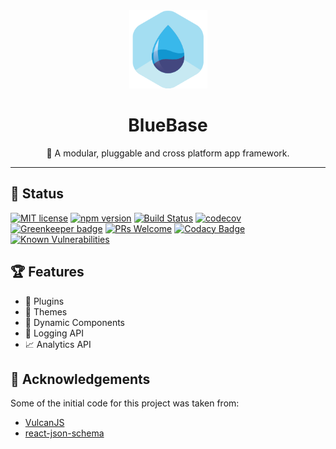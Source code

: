 <div align="center">
	<img width=125 height=125 src="assets/common/logo.png">
  <h1>
		BlueBase
	</h1>
  <p>🚀 A modular, pluggable and cross platform app framework.</p>
</div>

<hr />



## 🎊 Status

[![MIT license](https://img.shields.io/badge/license-MIT-brightgreen.svg)](http://opensource.org/licenses/MIT)
[![npm version](https://img.shields.io/npm/v/@bluebase/core.svg?style=flat)](https://npmjs.org/package/@bluebase/core "View this project on npm")
[![Build Status](https://travis-ci.org/BlueBaseJS/core.svg?branch=master)](https://travis-ci.org/BlueBaseJS/core)
[![codecov](https://codecov.io/gh/BlueBaseJS/core/branch/master/graph/badge.svg)](https://codecov.io/gh/BlueBaseJS/core)
[![Greenkeeper badge](https://badges.greenkeeper.io/BlueBaseJS/core.svg)](https://greenkeeper.io/) [![PRs Welcome](https://img.shields.io/badge/PRs-welcome-brightgreen.svg)](https://github.com/BlueBaseJS/core/blob/master/CONTRIBUTING.md)
[![Codacy Badge](https://api.codacy.com/project/badge/Grade/8bc20a702f6d499eaedbee89b52fc78b)](https://app.codacy.com/app/BlueBaseJS/core?utm_source=github.com&utm_medium=referral&utm_content=BlueBaseJS/core&utm_campaign=Badge_Grade_Dashboard)
[![Known Vulnerabilities](https://snyk.io/test/npm/@bluebase/core/badge.svg)](https://snyk.io/test/npm/@bluebase/core)

## 🏆 Features

- 🔌 Plugins
- 🎨 Themes
- 🎁 Dynamic Components
- 📔 Logging API
- 📈 Analytics API

## 🙌 Acknowledgements

Some of the initial code for this project was taken from:

- [VulcanJS](http://vulcanjs.org/)
- [react-json-schema](https://github.com/TechniqueSoftware/react-json-schema)